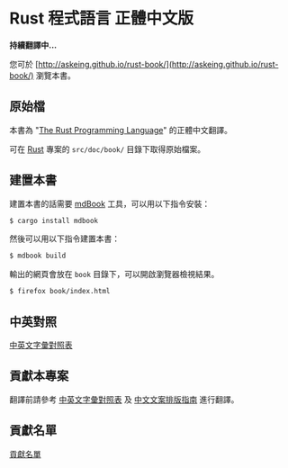 # Rust 程式語言 正體中文版

**持續翻譯中...**

您可於 [http://askeing.github.io/rust-book/](http://askeing.github.io/rust-book/) 瀏覽本書。

## 原始檔

本書為 "[The Rust Programming Language](https://doc.rust-lang.org/book/)" 的正體中文翻譯。

可在 [Rust](https://github.com/rust-lang/rust) 專案的 `src/doc/book/` 目錄下取得原始檔案。

## 建置本書

建置本書的話需要 [mdBook] 工具，可以用以下指令安裝：

```bash
$ cargo install mdbook
```

[mdBook]: https://github.com/azerupi/mdBook

然後可以用以下指令建置本書：

```bash
$ mdbook build
```

輸出的網頁會放在 `book` 目錄下，可以開啟瀏覽器檢視結果。

```bash
$ firefox book/index.html
```

## 中英對照

[中英文字彙對照表](src/MappingTable.md)

## 貢獻本專案

翻譯前請參考 [中英文字彙對照表](src/MappingTable.md) 及 [中文文案排版指南](https://github.com/sparanoid/chinese-copywriting-guidelines) 進行翻譯。

## 貢獻名單

[貢獻名單](src/CONTRIBUTORS.md)
